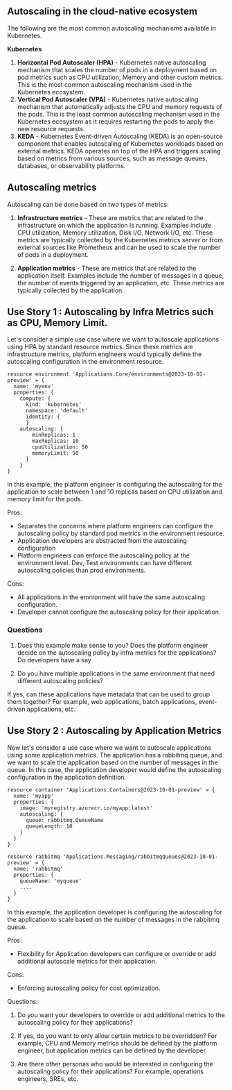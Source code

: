 ## Autoscaling in the cloud-native ecosystem

The following are the most common autoscaling mechanisms available in Kubernetes. 

**Kubernetes**
1. **Horizontal Pod Autoscaler (HPA)** - Kubernetes native autoscaling mechanism that scales the number of pods in a deployment based on pod metrics such as CPU utilization, Memory and other custom metrics. This is the most common autoscaling mechanism used in the Kubernetes ecosystem.
2. **Vertical Pod Autoscaler (VPA)** - Kubernetes native autoscaling mechanism that automatically adjusts the CPU and memory requests of the pods. This is the least common autoscaling mechanism used in the Kubernetes ecosystem as it requires restarting the pods to apply the new resource requests.
3. **KEDA** - Kubernetes Event-driven Autoscaling (KEDA) is an open-source component that enables autoscaling of Kubernetes workloads based on external metrics. KEDA operates on top of the HPA and triggers scaling based on metrics from various sources, such as message queues, databases, or observability platforms.

## Autoscaling metrics 

Autoscaling can be done based on two types of metrics:

1. **Infrastructure metrics** - These are metrics that are related to the infrastructure on which the application is running. Examples include CPU utilization, Memory utilization, Disk I/O, Network I/O, etc. These metrics are typically collected by the Kubernetes metrics server or from external sources like Prometheus and can be used to scale the number of pods in a deployment.

2. **Application metrics** - These are metrics that are related to the application itself. Examples include the number of messages in a queue, the number of events triggered by an application, etc. These metrics are typically collected by the application.

## Use Story 1 : Autoscaling by Infra Metrics such as CPU, Memory Limit.

Let's consider a simple use case where we want to autoscale applications using HPA by standard resource metrics. Since these metrics are infrastructure metrics, platform engineers would typically define the autoscaling configuration in the environment resource.

```bicep
resource environment 'Applications.Core/environments@2023-10-01-preview' = {
  name: 'myenv'
  properties: {
    compute: {
      kind: 'kubernetes'
      namespace: 'default' 
      identity: {          
      }
    autoscaling: {
        minReplicas: 1
        maxReplicas: 10
        cpuUtilization: 50
        memoryLimit: 50
      }
    }
}
```
In this example, the platform engineer is configuring the autoscaling for the application to scale between 1 and 10 replicas based on CPU utilization and memory limit for the pods.

Pros:
- Separates the concerns where platform engineers can configure the autoscaling policy by standard pod metrics in the environment resource.
- Application developers are abstracted from the autoscaling configuration 
- Platform engineers can enforce the autoscaling policy at the environment level. Dev, Test environments can have different autoscaling policies than prod environments.

Cons:
- All applications in the environment will have the same autoscaling configuration.
- Developer cannot configure the autoscaling policy for their application.

### Questions

1. Does this example make sense to you? Does the platform engineer decide on the autoscaling policy by infra metrics for the applications? Do developers have a say

2. Do you have multiple applications in the same environment that need different autoscaling policies? 

If yes, can these applications have metadata that can be used to group them together? For example, web applications, batch applications, event-driven applications, etc.


## Use Story 2 : Autoscaling by Application Metrics

Now let's consider a use case where we want to autoscale applications using some application metrics. The application has a rabbitmq queue, and we want to scale the application based on the number of messages in the queue. In this case, the application developer would define the autoscaling configuration in the application definition. 

```bicep
resource container 'Applications.Containers@2023-10-01-preview' = {
  name: 'myapp'
  properties: {
    image: 'myregistry.azurecr.io/myapp:latest'
    autoscaling: {
      queue: rabbitmq.QueueName
      queueLength: 10
    }
  }
}

resource rabbitmq 'Applications.Messaging/rabbitmqQueues@2023-10-01-preview' = {
  name: 'rabbitmq'
  properties: {
    queueName: 'myqueue'
    ....
  }
}
```

In this example, the application developer is configuring the autoscaling for the application to scale based on the number of messages in the rabbitmq queue.

Pros:
- Flexibility for Application developers can configure or override or add additional autoscale metrics for their application.

Cons:
- Enforcing autoscaling policy for cost optimization.

Questions:

1. Do you want your developers to override or add additional metrics to the autoscaling policy for their applications?

1. If yes, do you want to only allow certain metrics to be overridden? For example, CPU and Memory metrics should be defined by the platform engineer, but application metrics can be defined by the developer.

1. Are there other personas who would be interested in configuring the autoscaling policy for their applications? For example, operations engineers, SREs, etc.
